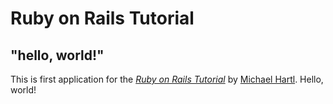 # Ruby on Rails Tutorial

## "hello, world!"

This is first application for the [*Ruby on Rails Tutorial*](https://railstutorial.jp/)
by [Michael Hartl](http://www.michaelhartl.com/). Hello, world!